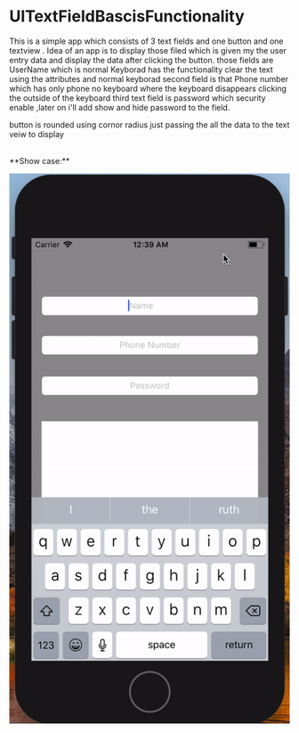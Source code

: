 # UITextFieldBascisFunctionality

This is a simple app which consists of 3 text fields and one button and one textview .
Idea of an app is to display those filed which is given my the user entry data and display the data after clicking the button.
those fields are UserName which is normal Keyborad has the functionality clear the text using the attributes and normal keyborad
second field is that Phone number which has only phone no keyboard where the keyboard disappears clicking the outside of the keyboard 
third text field is password which security enable ,later on i'll add show and hide password to the field.

button is rounded using cornor radius 
just passing the all the data to the text veiw to display

<br />
**Show case:**
<br />
<p align="center">
  <img src="text.gif">
</p>
